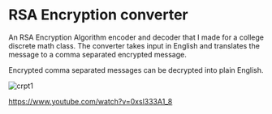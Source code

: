 # RSA Encryption converter

An RSA Encryption Algorithm encoder and decoder that I made for a college discrete math class. The converter takes input in English and translates the message to a comma separated encrypted message. 

Encrypted comma separated messages can be decrypted into plain English. 


![crpt1](https://user-images.githubusercontent.com/110789514/209883785-9e201c66-6f7e-4b62-9aea-0f9dc104dbec.png)

https://www.youtube.com/watch?v=0xsl333A1_8
